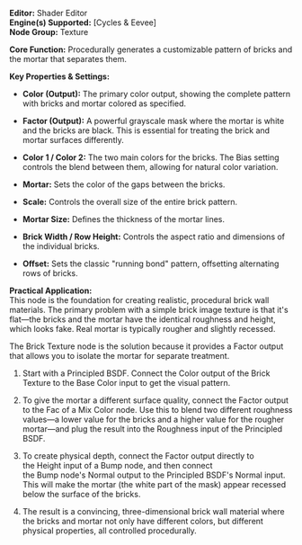 **Editor:** Shader Editor  
**Engine(s) Supported:** [Cycles & Eevee]  
**Node Group:** Texture

**Core Function:** Procedurally generates a customizable pattern of bricks and the mortar that separates them.

**Key Properties & Settings:**

- **Color (Output):** The primary color output, showing the complete pattern with bricks and mortar colored as specified.
    
- **Factor (Output):** A powerful grayscale mask where the mortar is white and the bricks are black. This is essential for treating the brick and mortar surfaces differently.
    
- **Color 1 / Color 2:** The two main colors for the bricks. The Bias setting controls the blend between them, allowing for natural color variation.
    
- **Mortar:** Sets the color of the gaps between the bricks.
    
- **Scale:** Controls the overall size of the entire brick pattern.
    
- **Mortar Size:** Defines the thickness of the mortar lines.
    
- **Brick Width / Row Height:** Controls the aspect ratio and dimensions of the individual bricks.
    
- **Offset:** Sets the classic "running bond" pattern, offsetting alternating rows of bricks.
    

**Practical Application:**  
This node is the foundation for creating realistic, procedural brick wall materials. The primary problem with a simple brick image texture is that it's flat—the bricks and the mortar have the identical roughness and height, which looks fake. Real mortar is typically rougher and slightly recessed.

The Brick Texture node is the solution because it provides a Factor output that allows you to isolate the mortar for separate treatment.

1. Start with a Principled BSDF. Connect the Color output of the Brick Texture to the Base Color input to get the visual pattern.
    
2. To give the mortar a different surface quality, connect the Factor output to the Fac of a Mix Color node. Use this to blend two different roughness values—a lower value for the bricks and a higher value for the rougher mortar—and plug the result into the Roughness input of the Principled BSDF.
    
3. To create physical depth, connect the Factor output directly to the Height input of a Bump node, and then connect the Bump node's Normal output to the Principled BSDF's Normal input. This will make the mortar (the white part of the mask) appear recessed below the surface of the bricks.
    
4. The result is a convincing, three-dimensional brick wall material where the bricks and mortar not only have different colors, but different physical properties, all controlled procedurally.
